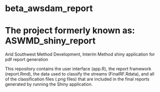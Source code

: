 # beta_awsdam_report
# The project formerly known as: ASWMD_shiny_report
Arid Southwest Method Development, Interim Method shiny application for pdf report generation

This repository contains the user interface (app.R), the report framework (report.Rmd), the data used to classify the streams (FinalRF.Rdata), and all of the classification files (.png files) that are included in the final reports generated by running the Shiny application.
